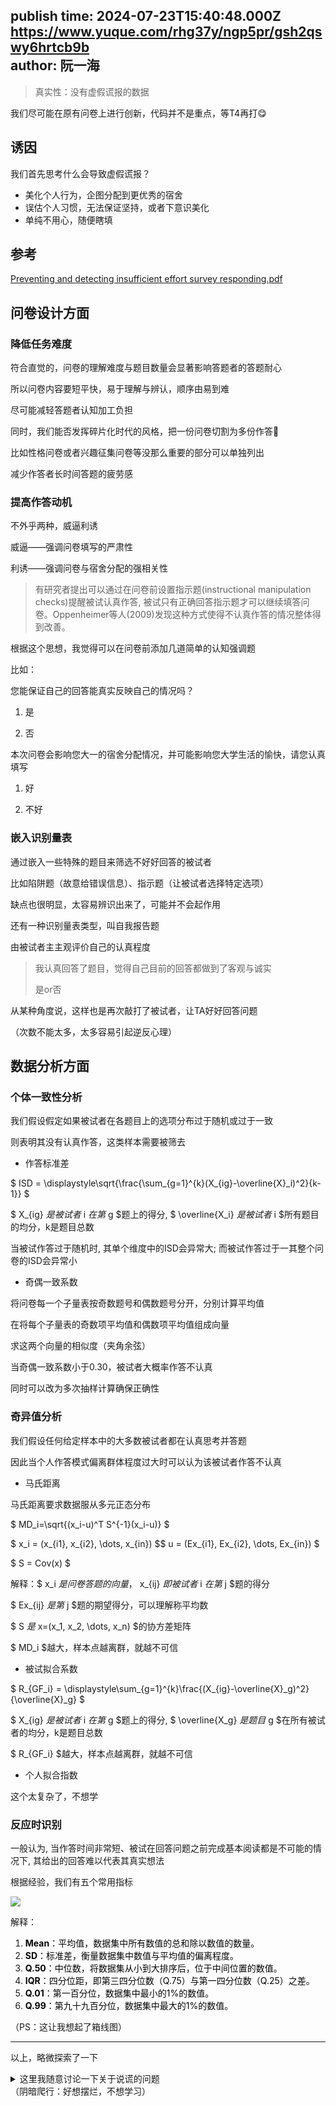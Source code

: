 publish time: 2024-07-23T15:40:48.000Z  
https://www.yuque.com/rhg37y/ngp5pr/gsh2qswy6hrtcb9b  
author: 阮一海  
---
> 真实性：没有虚假谎报的数据
>

我们尽可能在原有问卷上进行创新，代码并不是重点，等T4再打😋

## 诱因
我们首先思考什么会导致虚假谎报？

+ 美化个人行为，企图分配到更优秀的宿舍
+ 误估个人习惯，无法保证坚持，或者下意识美化
+ 单纯不用心，随便瞎填

## 参考
[Preventing and detecting insufficient effort survey responding.pdf](https://nova.yuque.com/attachments/yuque/0/2024/pdf/38709574/1721396379614-87c8fef8-18c1-497c-832e-19e6223b7d28.pdf)

## 问卷设计方面
### 降低任务难度  
符合直觉的，问卷的理解难度与题目数量会显著影响答题者的答题耐心

所以问卷内容要短平快，易于理解与辨认，顺序由易到难

尽可能减轻答题者认知加工负担 

同时，我们能否发挥碎片化时代的风格，把一份问卷切割为多份作答🤔

比如性格问卷或者兴趣征集问卷等没那么重要的部分可以单独列出

减少作答者长时间答题的疲劳感 

### 提高作答动机
不外乎两种，威逼利诱

威逼——强调问卷填写的严肃性

利诱——强调问卷与宿舍分配的强相关性



> 有研究者提出可以通过在问卷前设置指示题(instructional manipulation checks)提醒被试认真作答, 被试只有正确回答指示题才可以继续填答问卷。Oppenheimer等人(2009)发现这种方式使得不认真作答的情况整体得到改善。
>

根据这个思想，我觉得可以在问卷前添加几道简单的认知强调题

比如：

您能保证自己的回答能真实反映自己的情况吗？

1. 是

2. 否

本次问卷会影响您大一的宿舍分配情况，并可能影响您大学生活的愉快，请您认真填写

1. 好

2. 不好

### 嵌入识别量表
通过嵌入一些特殊的题目来筛选不好好回答的被试者

比如陷阱题（故意给错误信息）、指示题（让被试者选择特定选项）

缺点也很明显，太容易辨识出来了，可能并不会起作用

还有一种识别量表类型，叫自我报告题

由被试者主主观评价自己的认真程度

> 我认真回答了题目，觉得自己目前的回答都做到了客观与诚实
>
> 是or否
>

从某种角度说，这样也是再次敲打了被试者，让TA好好回答问题

（次数不能太多，太多容易引起逆反心理）

## 数据分析方面
### 个体一致性分析
我们假设假定如果被试者在各题目上的选项分布过于随机或过于一致

则表明其没有认真作答，这类样本需要被筛去

+ 作答标准差

$ ISD = \displaystyle\sqrt{\frac{\sum_{g=1}^{k}(X_{ig}-\overline{X}_i)^2}{k-1}} $

$ X_{ig} $是被试者$ i $在第$ g $题上的得分, $ \overline{X_i} $是被试者$ i $所有题目的均分，k是题目总数

当被试作答过于随机时, 其单个维度中的ISD会异常大; 而被试作答过于一其整个问卷的ISD会异常小

+ 奇偶一致系数

将问卷每一个子量表按奇数题号和偶数题号分开，分别计算平均值

在将每个子量表的奇数项平均值和偶数项平均值组成向量

求这两个向量的相似度（夹角余弦）

当奇偶一致系数小于0.30，被试者大概率作答不认真

同时可以改为多次抽样计算确保正确性

### 奇异值分析
我们假设任何给定样本中的大多数被试者都在认真思考并答题

因此当个人作答模式偏离群体程度过大时可以认为该被试者作答不认真

+ 马氏距离

马氏距离要求数据服从多元正态分布

$ MD_i=\sqrt{(x_i-u)^T S^{-1}(x_i-u)} $

$ x_i = (x_{i1}, x_{i2}, \dots, x_{in}) $$ u = (Ex_{i1}, Ex_{i2}, \dots, Ex_{in}) $

$ S = Cov(x) $

解释：$ x_i $是问卷答题的向量，$ x_{ij} $即被试者$ i $在第$ j $题的得分

$ Ex_{ij} $是第$ j $题的期望得分，可以理解称平均数

$ S $是$ x=(x_1, x_2, \dots, x_n) $的协方差矩阵

$ MD_i $越大，样本点越离群，就越不可信

+ 被试拟合系数

$ R_{GF_i} = \displaystyle\sum_{g=1}^{k}\frac{(X_{ig}-\overline{X}_g)^2}{\overline{X}_g} $

$ X_{ig} $是被试者$ i $在第$ g $题上的得分, $ \overline{X_g} $是题目$ g $在所有被试者的均分，k是题目总数

$ R_{GF_i} $越大，样本点越离群，就越不可信

+ 个人拟合指数

这个太复杂了，不想学

### 反应时识别
一般认为, 当作答时间非常短、被试在回答问题之前完成基本阅读都是不可能的情况下, 其给出的回答难以代表其真实想法

根据经验，我们有五个常用指标

![](https://cdn.nlark.com/yuque/0/2024/png/38709574/1721748214106-72f4c423-bac1-46ae-af89-0a049a384d74.png)

解释：

1. **<font style="color:rgb(6, 6, 7);">Mean</font>**<font style="color:rgb(6, 6, 7);">：平均值，数据集中所有数值的总和除以数值的数量。</font>
2. **<font style="color:rgb(6, 6, 7);">SD</font>**<font style="color:rgb(6, 6, 7);">：标准差，衡量数据集中数值与平均值的偏离程度。</font>
3. **<font style="color:rgb(6, 6, 7);">Q.50</font>**<font style="color:rgb(6, 6, 7);">：中位数，将数据集从小到大排序后，位于中间位置的数值。</font>
4. **<font style="color:rgb(6, 6, 7);">IQR</font>**<font style="color:rgb(6, 6, 7);">：四分位距，即第三四分位数（Q.75）与第一四分位数（Q.25）之差。</font>
5. **<font style="color:rgb(6, 6, 7);">Q.01</font>**<font style="color:rgb(6, 6, 7);">：第一百分位，数据集中最小的1%的数值。</font>
6. **<font style="color:rgb(6, 6, 7);">Q.99</font>**<font style="color:rgb(6, 6, 7);">：第九十九百分位，数据集中最大的1%的数值。</font>

（PS：这让我想起了箱线图）

---

以上，略微探索了一下

<details class="lake-collapse"><summary id="ub349e2c6"><span class="ne-text">这里我随意讨论一下关于说谎的问题</span></summary><p id="ubdc4995a" class="ne-p"><span class="ne-text">没有找到合适的方法</span></p><p id="uc656e882" class="ne-p"><span class="ne-text">我注意到（应该是）王萌同学讨论设计反向题目来排除说谎者</span></p><p id="uaebb1f73" class="ne-p"><span class="ne-text">因为说谎者大概率不了解真实情况，所以针对TA的选项问一些细节方面的内容对比容易筛出说谎者</span></p><p id="u998ce503" class="ne-p"><span class="ne-text">但是我感觉这并不现实</span></p><p id="u199084e9" class="ne-p"><span class="ne-text">首先</span></p><p id="ucabc5add" class="ne-p"><span class="ne-text">设计反向题目对设计者心理学有一定要求，题目得包装的不至于使被试者看出来，还要达成比对测试的目的</span></p><p id="u5beacfe0" class="ne-p"><span class="ne-text">其次</span></p><p id="u501e92e6" class="ne-p"><span class="ne-text">我们可以思考下说谎者一般在什么地方会说谎</span></p><p id="u9c73cebe" class="ne-p"><span class="ne-text">将心比心，一般都是作息方面（我们没有设计学习方面的问题），大家想找一个早睡早起的室友带动自己</span></p><p id="ud396661a" class="ne-p"><span class="ne-text">但可以看到，作息方面是完全量化的问题，几点到几点卡的死死的</span></p><p id="ubc29ce4c" class="ne-p"><span class="ne-text">感觉如果要设计反向问题不容易插入</span></p><hr id="d7gkb" class="ne-hr"><p id="ube7fb231" class="ne-p"><span class="ne-text">预防说谎真的是件很麻烦的事情呢</span></p></details>
（阴暗爬行：好想摆烂，不想学习）







